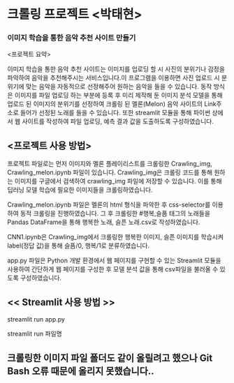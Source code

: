 # 크롤링 프로젝트 <박태현>

### 이미지 학습을 통한 음악 추천 사이트 만들기 ###

<프로젝트 요약> 

이미지 학습을 통한 음악 추천 사이트는 이미지를 업로딩 할 시 사진의 분위기나 감정을 파악하여 음악을 추천해주시는 서비스입니다.이 프로그램을 이용하면 사진 업로드 시 분위기에 맞는 음악을 자동적으로 선정해주어 원하는 음악을 들을 수 있습니다. 동작 방식은 이미지를 파일 업로딩 하는 부분에 등록 후 미리 제작해 둔 이미지 분석 모델을 통해 업로드 된 이미지의 분위기를 선정하여 크롤링 된 멜론(Melon) 음악 사이트의 Link주소로 들어가 선정된 노래를 들을 수 있습니다. 또한 streamlit 모듈을 통해 파이썬 상에서 웹 사이트를 작성하여 파일 업로딩, 예측 결과 값을 도출하도록 구성하였습니다.

## <프로젝트 사용 방법>

프로젝트 파일로는 먼저 이미지와 멜론 플레이리스트를 크롤링한 Crawling_img, Crawling_melon.ipynb 파일이 있습니다. Crawling_img은 크롤링 코드를 통해 원하는 이미지를 구글에서 검색하여
crawling_img 파일에 저장할 수 있습니다. 이를 통해 딥러닝 모델 학습에 필요한 이미지들을 크롤링하였습니다. 


Crawling_melon.ipynb 파일은 멜론의 html 형식을 파악한 후 css-selector를 이용하여 동적 크롤링을 진행하였습니다. 그 후 크롤링한 #행복,슬픔 태그의 노래들을 Pandas DataFrame을 통해 행복한 노래, 슬픈 노래.csv로 작성하였습니다. 


CNN1.ipynb은 Crawling_img에서 크롤링한 행복한 이미지, 슬픈 이미지를 학습시켜 label(정답 값)을 통해 슬픔/0, 행복/1로 분류하였습니다.


app.py 파일은 Python 개발 환경에서 웹 페이지를 구현할 수 있는 Streamlit 모듈을 사용하여 간단하게 웹 페이지를 구성한 후 모델 분석 값을 통해 csv파일을 불러올 수 있도록 구성하였습니다.

## << Streamlit 사용 방법 >>
streamlit run app.py

streamlit run 파일명


## 크롤링한 이미지 파일 폴더도 같이 올릴려고 했으나 Git Bash 오류 때문에 올리지 못했습니다..
